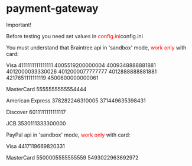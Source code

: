 # payment-gateway

</h2>Important!</h2>
<p>
Before testing you need set values in <font style="color:red;">config.ini</font>config.ini

You must understand that Braintree api in 'sandbox' mode, <font style="color:red;">work only</font> with card:

Visa
    4111111111111111
    4005519200000004
    4009348888881881
    4012000033330026
    4012000077777777
    4012888888881881
    4217651111111119
    4500600000000061
    
MasterCard
    5555555555554444
    
American Express
    378282246310005
    371449635398431
    
Discover
    6011111111111117
    
JCB
    3530111333300000
</p>
<p>
PayPal api in 'sandbox' mode, <font style="color:red;">work only</font> with card:

Visa
    4417119669820331
    
MasterCard
    5500005555555559
    5493022963692972
</p>
